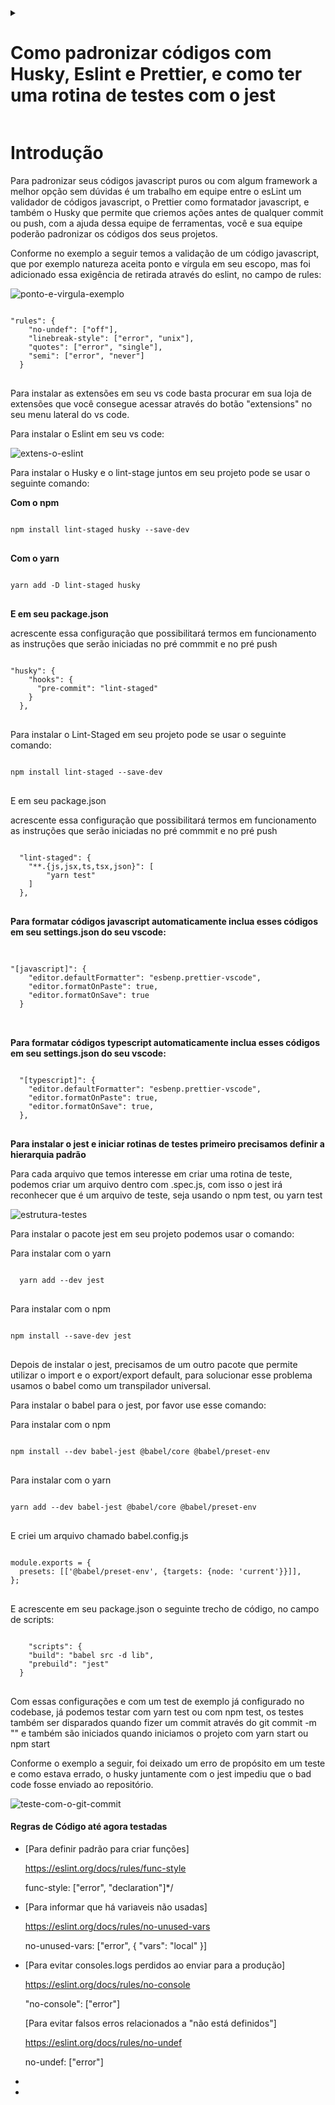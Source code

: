 <details>
  <summary><h1>Como padronizar códigos com Husky, Eslint e Prettier, e como ter uma rotina de testes com o jest</h1> </summary>
  <h3>Introdução</h3>
  <h3>Eslint</h3>
  <h3>Prettier</h3>
  <h3>Husky</h3>
  
</details>

<h1>Introdução</h1>
<p>
Para padronizar seus códigos javascript puros ou com algum framework a melhor opção sem dúvidas é um trabalho em equipe entre o esLint um validador de códigos javascript, o Prettier como formatador javascript, e também o Husky que permite que criemos ações antes de qualquer commit ou push, com a ajuda dessa equipe de ferramentas, você e sua equipe poderão padronizar os códigos dos seus projetos.
</p>


<p>
Conforme no exemplo a seguir temos a validação de um código javascript, que por exemplo natureza aceita ponto e vírgula em seu escopo, mas foi adicionado essa exigência de retirada através do eslint, no campo de rules:
</p>

<img src="https://i.ibb.co/qyYR7bH/ponto-e-virgula-exemplo.png" alt="ponto-e-virgula-exemplo" border="0">

<pre>
<code>
"rules": {
    "no-undef": ["off"],
    "linebreak-style": ["error", "unix"],
    "quotes": ["error", "single"],
    "semi": ["error", "never"]
  }
</code>
</pre>

<p>
Para instalar as extensões em seu vs code basta procurar em sua loja de extensões que você consegue acessar através do botão "extensions" no seu menu lateral do vs code.
</p>

<p>Para instalar o Eslint em seu vs code:</p>
<https://github.com/Microsoft/vscode-eslint>

<img src="https://i.ibb.co/qm88yz1/extens-o-eslint.png" alt="extens-o-eslint" border="0">

<p>Para instalar o Husky e o lint-stage juntos em seu projeto pode se usar o seguinte comando:
</p>

<p><strong>Com o npm</strong></p>
<pre>
<code>
npm install lint-staged husky --save-dev
</code>
</pre>
<p><strong>Com o yarn</strong></p>
<pre>
<code>
yarn add -D lint-staged husky
</code>
</pre>

<strong>
E em seu package.json
</strong>
<p>
acrescente essa configuração que possibilitará termos em funcionamento as instruções que serão iniciadas no pré commmit e no pré push

</p>

<pre>
<code>
"husky": {
    "hooks": {
      "pre-commit": "lint-staged"
    }
  },
</code>
</pre>

<p>Para instalar o Lint-Staged em seu projeto pode se usar o seguinte comando:
</p>
<pre>
<code>
npm install lint-staged --save-dev
</code>
</pre>

<p>E em seu package.json</p>

<p>acrescente essa configuração que possibilitará termos em funcionamento as instruções que serão iniciadas no pré commmit e no pré push
</p>
<pre>
<code>
  "lint-staged": {
    "**.{js,jsx,ts,tsx,json}": [
        "yarn test"
    ]
  },
</code>
</pre>

<strong>Para formatar códigos javascript automaticamente inclua esses códigos em seu settings.json do seu vscode:</strong>

<pre>

<code>
"[javascript]": {
    "editor.defaultFormatter": "esbenp.prettier-vscode",
    "editor.formatOnPaste": true,
    "editor.formatOnSave": true
  }
</code>

</pre>

<strong>Para formatar códigos typescript automaticamente inclua esses códigos em seu settings.json do seu vscode:</strong>

<pre>
<code>
  "[typescript]": {
    "editor.defaultFormatter": "esbenp.prettier-vscode",
    "editor.formatOnPaste": true,
    "editor.formatOnSave": true,
  },
</code>
</pre>

<strong>Para instalar o jest e iniciar rotinas de testes primeiro precisamos definir a hierarquia padrão</strong>

<p>Para cada arquivo que temos interesse em criar uma rotina de teste, podemos criar um arquivo dentro com .spec.js, com isso o jest irá reconhecer que é um arquivo de teste, seja usando o npm test, ou yarn test</p>
<img src="https://i.ibb.co/z2nJbg2/estrutura-testes.png" alt="estrutura-testes" border="0"/>

<p>Para instalar o pacote jest em seu projeto podemos usar o comando: </p>
<p>Para instalar com o yarn</p>
<pre>
<code>
  yarn add --dev jest
</code>
</pre>

<p>Para instalar com o npm</p>

<pre>
<code>
npm install --save-dev jest
</code>
</pre>

<p>
Depois de instalar o jest, precisamos de um outro pacote que permite utilizar o import e o export/export default, para solucionar esse problema usamos o babel como um transpilador universal.
</p>

<p>Para instalar o babel para o jest, por favor use esse comando: </p>

<p>Para instalar com o npm</p>

<pre>
<code>
npm install --dev babel-jest @babel/core @babel/preset-env
</code>
</pre>

<p>Para instalar com o yarn</p>

<pre>
<code>
yarn add --dev babel-jest @babel/core @babel/preset-env
</code>
</pre>

<p>E criei um arquivo chamado babel.config.js</p>

<pre>
<code>
module.exports = {
  presets: [['@babel/preset-env', {targets: {node: 'current'}}]],
};
</code>
</pre>

<p>
E acrescente em seu package.json o seguinte trecho de código, no campo de scripts:
</p>

<pre>
<code>
    "scripts": {
    "build": "babel src -d lib",
    "prebuild": "jest"
  }
</code>
</pre>

<p>Com essas configurações e com um test de exemplo já configurado no codebase, já podemos testar com yarn test ou com npm test, os testes também ser disparados quando fizer um commit através do git commit -m "" e também  são iniciados quando iniciamos o projeto com yarn start ou npm start</p>

<p>Conforme o exemplo a seguir, foi deixado um erro de propósito em um teste e como estava errado, o husky juntamente com o jest impediu que o bad code fosse enviado ao repositório.</p>
<img src="https://i.ibb.co/JptBGfw/teste-com-o-git-commit.png" alt="teste-com-o-git-commit" border="0">


<h4>Regras de Código até agora testadas</h4>

<ul>
<li>
[Para definir padrão para criar funções]

https://eslint.org/docs/rules/func-style

func-style: ["error", "declaration"]*/
</li>

<li>
[Para informar que há variaveis não usadas]

https://eslint.org/docs/rules/no-unused-vars

no-unused-vars: ["error", { "vars": "local" }]
</li>


<li>
[Para evitar consoles.logs perdidos ao enviar para a produção]

https://eslint.org/docs/rules/no-console

"no-console": ["error"]
</li>

[Para evitar falsos erros relacionados a "não está definidos"]

https://eslint.org/docs/rules/no-undef

no-undef: ["error"]

<li>

</li>


<li>
